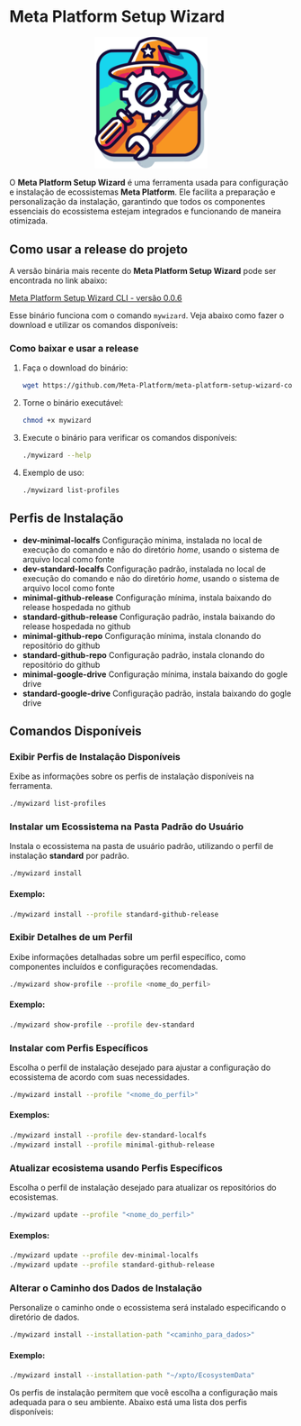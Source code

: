 # Meta Platform Setup Wizard

<p align="center">
  <img src="logo.svg" alt="Logo do Projeto" width="200"/>
</p>

O **Meta Platform Setup Wizard** é uma ferramenta usada para configuração e instalação de ecossistemas **Meta Platform**. Ele facilita a preparação e personalização da instalação, garantindo que todos os componentes essenciais do ecossistema estejam integrados e funcionando de maneira otimizada.

## Como usar a release do projeto

A versão binária mais recente do **Meta Platform Setup Wizard** pode ser encontrada no link abaixo:

[Meta Platform Setup Wizard CLI - versão 0.0.6](https://github.com/Meta-Platform/meta-platform-setup-wizard-command-line/releases/download/0.0.6/meta-platform-setup-wizard-command-line-0.0.6-preview-linux-x64)

Esse binário funciona com o comando `mywizard`. Veja abaixo como fazer o download e utilizar os comandos disponíveis:

### Como baixar e usar a release
1. Faça o download do binário:
   ```bash
   wget https://github.com/Meta-Platform/meta-platform-setup-wizard-command-line/releases/download/0.0.6/meta-platform-setup-wizard-command-line-0.0.6-preview-linux-x64 -O mywizard
   ```

2. Torne o binário executável:
   ```bash
   chmod +x mywizard
   ```

3. Execute o binário para verificar os comandos disponíveis:
   ```bash
   ./mywizard --help
   ```

4. Exemplo de uso:
   ```bash
   ./mywizard list-profiles
   ```


## Perfis de Instalação

- **dev-minimal-localfs** Configuração mínima, instalada no local de execução do comando e não do diretório *home*, usando o sistema de arquivo local como fonte
- **dev-standard-localfs** Configuração padrão, instalada no local de execução do comando e não do diretório *home*, usando o sistema de arquivo locol como fonte
- **minimal-github-release** Configuração mínima, instala baixando do release hospedada no github
- **standard-github-release** Configuração padrão, instala baixando do release hospedada no github
- **minimal-github-repo** Configuração mínima, instala clonando do repositório do github
- **standard-github-repo** Configuração padrão, instala clonando do repositório do github
- **minimal-google-drive** Configuração mínima, instala baixando do gogle drive
- **standard-google-drive** Configuração padrão, instala baixando do gogle drive

## Comandos Disponíveis
### Exibir Perfis de Instalação Disponíveis
Exibe as informações sobre os perfis de instalação disponíveis na ferramenta.

```bash
./mywizard list-profiles
```

### Instalar um Ecossistema na Pasta Padrão do Usuário
Instala o ecossistema na pasta de usuário padrão, utilizando o perfil de instalação **standard** por padrão.

```bash
./mywizard install
```

#### Exemplo:
```bash
./mywizard install --profile standard-github-release
```

### Exibir Detalhes de um Perfil
Exibe informações detalhadas sobre um perfil específico, como componentes incluídos e configurações recomendadas.

```bash
./mywizard show-profile --profile <nome_do_perfil>
```

#### Exemplo:
```bash
./mywizard show-profile --profile dev-standard
```

### Instalar com Perfis Específicos
Escolha o perfil de instalação desejado para ajustar a configuração do ecossistema de acordo com suas necessidades.

```bash
./mywizard install --profile "<nome_do_perfil>"
```

#### Exemplos:
```bash
./mywizard install --profile dev-standard-localfs
./mywizard install --profile minimal-github-release
```

### Atualizar ecosistema usando Perfis Específicos
Escolha o perfil de instalação desejado para atualizar os repositórios do ecosistemas.

```bash
./mywizard update --profile "<nome_do_perfil>"
```

#### Exemplos:
```bash
./mywizard update --profile dev-minimal-localfs
./mywizard update --profile standard-github-release
```

### Alterar o Caminho dos Dados de Instalação
Personalize o caminho onde o ecossistema será instalado especificando o diretório de dados.

```bash
./mywizard install --installation-path "<caminho_para_dados>"
```

#### Exemplo:
```bash
./mywizard install --installation-path "~/xpto/EcosystemData"
```

Os perfis de instalação permitem que você escolha a configuração mais adequada para o seu ambiente. Abaixo está uma lista dos perfis disponíveis:


